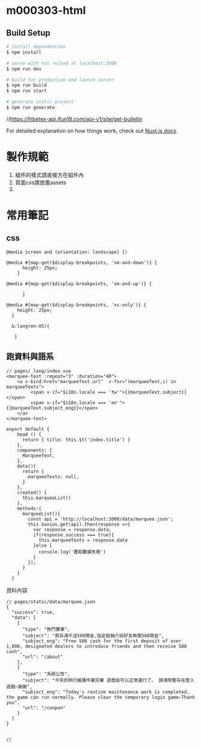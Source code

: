 # m000303-html

## Build Setup

```bash
# install dependencies
$ npm install

# serve with hot reload at localhost:3000
$ npm run dev

# build for production and launch server
$ npm run build
$ npm run start

# generate static project
$ npm run generate
```
//https://lhbetex-api.ifun18.com/api-v1/site/get-bulletin

For detailed explanation on how things work, check out [Nuxt.js docs](https://nuxtjs.org).
# 製作規範

1. 組件的樣式請直接方在組件內
2. 頁面css請放置assets
3. 


# 常用筆記

## css

    @media screen and (orientation: landscape) {)
    
    @media #{map-get($display-breakpoints, 'sm-and-down')} {
          height: 25px;
        }
        
    @media #{map-get($display-breakpoints, 'sm-and-up')} {
          
          }
          
    @media #{map-get($display-breakpoints, 'xs-only')} {
        height: 25px;
      }
      
      &:lang(en-US){
            
       }
    
## 跑資料與語系

    // pages/_lang/index.vue
    <marquee-text :repeat="3" :duration="40">
        <a v-bind:href="marqueeText.url"  v-for="(marqueeText,i) in marqueeTexts">
             <span v-if="$i18n.locale === 'tw'">{{marqueeText.subject}}</span>
             <span v-if="$i18n.locale === 'en'">{{marqueeText.subject_eng}}</span>
        </a>
    </marquee-text>
    
    export default {
        head () {
          return { title: this.$t('index.title') }
        },
        components: {
          MarqueeText,
        },
        data(){
          return {
            marqueeTexts: null,
          }
        },
        created() {
          this.marqueeList()
        },
        methods:{
          marqueeList(){
            const api = 'http://localhost:3000/data/marquee.json';
            this.$axios.get(api).then(response =>{
              var response = response.data;
              if(response.success === true){
                this.marqueeTexts = response.data
              }else {
                console.log('獲取數據失敗')
              }
            });
          }
        }
      }

    
資料內容 
    
    // pages/static/data/marquee.json
    {
      "success": true,
      "data": [
    	{
    	  "type": "熱門賽事",
    	  "subject": "首存滿千送500現金,指定經銷介紹好友再領588現金",
    	  "subject_eng": "Free 500 cash for the first deposit of over 1,000, designated dealers to introduce friends and then receive 588 cash",
    	  "url": "/about"
    	},
    	{
    	  "type": "系統公告",
    	  "subject": "今天的例行維護作業完畢 遊戲皆可以正常運行了。 請清除暫存在登入遊戲~謝謝",
    	  "subject_eng": "Today's routine maintenance work is completed, the game can run normally. Please clear the temporary login game~Thank you",
    	  "url": "/conpon"
    	}
      ]
    }


    // 
    
